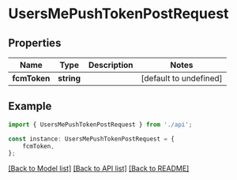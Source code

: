 # UsersMePushTokenPostRequest


## Properties

Name | Type | Description | Notes
------------ | ------------- | ------------- | -------------
**fcmToken** | **string** |  | [default to undefined]

## Example

```typescript
import { UsersMePushTokenPostRequest } from './api';

const instance: UsersMePushTokenPostRequest = {
    fcmToken,
};
```

[[Back to Model list]](../README.md#documentation-for-models) [[Back to API list]](../README.md#documentation-for-api-endpoints) [[Back to README]](../README.md)
